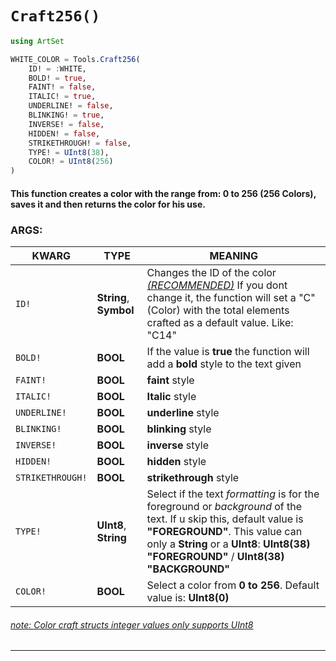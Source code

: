 # `Craft256()`

```julia
using ArtSet

WHITE_COLOR = Tools.Craft256(
    ID! = :WHITE,
    BOLD! = true,
    FAINT! = false,
    ITALIC! = true,
    UNDERLINE! = false,
    BLINKING! = true,
    INVERSE! = false,
    HIDDEN! = false,
    STRIKETHROUGH! = false,
    TYPE! = UInt8(38),
    COLOR! = UInt8(256)
)
```

#### This function creates a color with the range from: 0 to 256 (256 Colors), saves it and then returns the color for his use.

### ARGS:

| KWARG              | TYPE     | MEANING  |
| ------------------ | -------- | -------- |
| `ID!`               | **String**, **Symbol** | Changes the ID of the color <u>*(RECOMMENDED)*</u> If you dont change it, the function will set a "C" (Color) with the total elements crafted as a default value. Like: "C14" |
| `BOLD!`             | **BOOL** | If the value is **true** the function will add a **bold** style to the text given
| `FAINT!`            | **BOOL** | **faint** style
| `ITALIC!`           | **BOOL** | **Italic** style
| `UNDERLINE!`        | **BOOL** | **underline** style
| `BLINKING!`         | **BOOL** | **blinking** style
| `INVERSE!`          | **BOOL** | **inverse** style
| `HIDDEN!`           | **BOOL** | **hidden** style
| `STRIKETHROUGH!`    | **BOOL** | **strikethrough** style
| `TYPE!`             | **UInt8**, **String** | Select if the text *formatting* is for the foreground or *background* of the text. If u skip this, default value is **"FOREGROUND"**. This value can only a **String** or a **UInt8**: **UInt8(38)** **"FOREGROUND"** / **UInt8(38)** **"BACKGROUND"**
| `COLOR!`            | **BOOL** | Select a color from **0 to 256**. Default value is: **UInt8(0)**

###### <u>note: [Color craft structs](https://github.com/0G3NES1S/ArtSet.jl/tree/main/docs/Colors_Creation/CraftIn256.md) integer values only supports [UInt8](https://docs.julialang.org/en/v1/base/numbers/#Core.UInt8)</u>
----